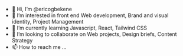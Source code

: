 - 👋 Hi, I’m @ericogbekene
- 👀 I’m interested in front end Web development, Brand and visual identity, Project Management
- 🌱 I’m currently learning Javascript, React, Tailwind CSS 
- 💞️ I’m looking to collaborate on Web projects, Design briefs, Content Strategy
- 📫 How to reach me ...

<!---
ericogbekene/ericogbekene is a ✨ special ✨ repository because its `README.md` (this file) appears on your GitHub profile.
You can click the Preview link to take a look at your changes.
--->
